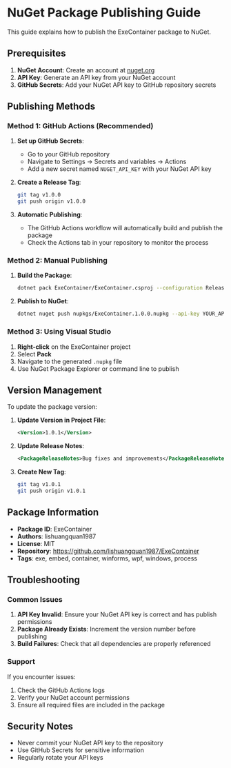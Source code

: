 # NuGet Package Publishing Guide

This guide explains how to publish the ExeContainer package to NuGet.

## Prerequisites

1. **NuGet Account**: Create an account at [nuget.org](https://www.nuget.org)
2. **API Key**: Generate an API key from your NuGet account
3. **GitHub Secrets**: Add your NuGet API key to GitHub repository secrets

## Publishing Methods

### Method 1: GitHub Actions (Recommended)

1. **Set up GitHub Secrets**:
   - Go to your GitHub repository
   - Navigate to Settings → Secrets and variables → Actions
   - Add a new secret named `NUGET_API_KEY` with your NuGet API key

2. **Create a Release Tag**:
   ```bash
   git tag v1.0.0
   git push origin v1.0.0
   ```

3. **Automatic Publishing**:
   - The GitHub Actions workflow will automatically build and publish the package
   - Check the Actions tab in your repository to monitor the process

### Method 2: Manual Publishing

1. **Build the Package**:
   ```bash
   dotnet pack ExeContainer/ExeContainer.csproj --configuration Release --output nupkgs
   ```

2. **Publish to NuGet**:
   ```bash
   dotnet nuget push nupkgs/ExeContainer.1.0.0.nupkg --api-key YOUR_API_KEY --source https://api.nuget.org/v3/index.json
   ```

### Method 3: Using Visual Studio

1. **Right-click** on the ExeContainer project
2. Select **Pack**
3. Navigate to the generated `.nupkg` file
4. Use NuGet Package Explorer or command line to publish

## Version Management

To update the package version:

1. **Update Version in Project File**:
   ```xml
   <Version>1.0.1</Version>
   ```

2. **Update Release Notes**:
   ```xml
   <PackageReleaseNotes>Bug fixes and improvements</PackageReleaseNotes>
   ```

3. **Create New Tag**:
   ```bash
   git tag v1.0.1
   git push origin v1.0.1
   ```

## Package Information

- **Package ID**: ExeContainer
- **Authors**: lishuangquan1987
- **License**: MIT
- **Repository**: https://github.com/lishuangquan1987/ExeContainer
- **Tags**: exe, embed, container, winforms, wpf, windows, process

## Troubleshooting

### Common Issues

1. **API Key Invalid**: Ensure your NuGet API key is correct and has publish permissions
2. **Package Already Exists**: Increment the version number before publishing
3. **Build Failures**: Check that all dependencies are properly referenced

### Support

If you encounter issues:
1. Check the GitHub Actions logs
2. Verify your NuGet account permissions
3. Ensure all required files are included in the package

## Security Notes

- Never commit your NuGet API key to the repository
- Use GitHub Secrets for sensitive information
- Regularly rotate your API keys 